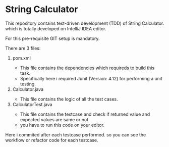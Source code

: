 # String Calculator

This repository contains test-driven development (TDD) of String Calculator. which  is totally developed on IntelliJ IDEA editor.

For this pre-requisite GIT setup is mandatory.

There are 3 files:
<ol>
  <li>pom.xml</li>
  <ul>
    <li>This file contains the dependencies which requireds to build this task.</li>
    <li>Specifically here i required Junit (Version: 4.12) for performing a unit testing.</li>
  </ul>
  <li>Calculator.java</li>
  <ul>
    <li>This file contains the logic of all the test cases.</li>
  </ul>
  <li>CalculatorTest.java</li>
  <ul>
    <li>This file contains the testcase and check if returned value and expected values are same or not </li>
    <li> you have to run this code on your editor. </li>
  </ul>
  
</ol>

Here i commited after each testcase performed. so you can see the workflow or refactor code for each testcase.
